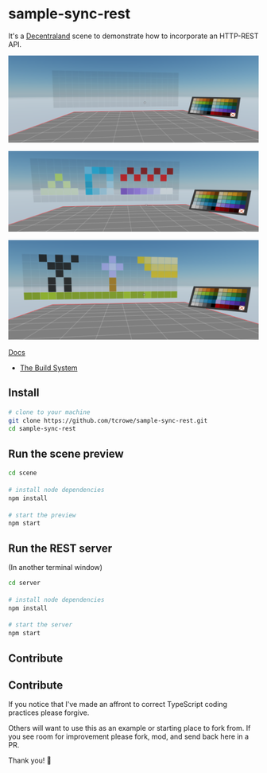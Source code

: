 
# sample-sync-rest

It's a [Decentraland](https://decentraland.org) scene to demonstrate how to incorporate an HTTP-REST API.

![blank](./img/blank-canvas.png)

![shapes](./img/shapes.png)

![success](./img/success.png)

[Docs](./docs)
+ [The Build System](./docs/build-system.md)

## Install

```sh
# clone to your machine
git clone https://github.com/tcrowe/sample-sync-rest.git
cd sample-sync-rest
```

## Run the scene preview

```sh
cd scene

# install node dependencies
npm install

# start the preview
npm start
```

## Run the REST server

(In another terminal window)

```sh
cd server

# install node dependencies
npm install

# start the server
npm start
```
## Contribute

## Contribute

If you notice that I've made an affront to correct TypeScript coding practices please forgive.

Others will want to use this as an example or starting place to fork from. If you see room for improvement please fork, mod, and send back here in a PR.

Thank you! 🤗
